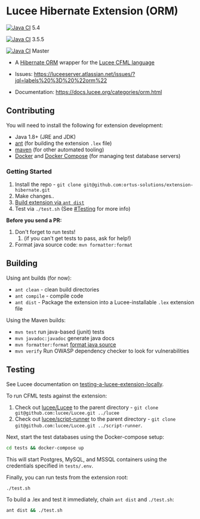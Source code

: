 # Lucee Hibernate Extension (ORM)

[![Java CI](https://github.com/ortus-solutions/extension-hibernate/actions/workflows/main.yml/badge.svg?branch=5.4)](https://github.com/ortus-solutions/extension-hibernate/actions/workflows/main.yml) 5.4

[![Java CI](https://github.com/ortus-solutions/extension-hibernate/actions/workflows/main.yml/badge.svg?branch=3.5.5)](https://github.com/ortus-solutions/extension-hibernate/actions/workflows/main.yml) 3.5.5

[![Java CI](https://github.com/ortus-solutions/extension-hibernate/actions/workflows/main.yml/badge.svg)](https://github.com/ortus-solutions/extension-hibernate/actions/workflows/main.yml) Master

* A [Hibernate ORM](https://hibernate.org/orm/) wrapper for the [Lucee CFML language](https://www.lucee.org/)

* Issues: https://luceeserver.atlassian.net/issues/?jql=labels%20%3D%20%22orm%22
* Documentation: https://docs.lucee.org/categories/orm.html

## Contributing

You will need to install the following for extension development:

* Java 1.8+ (JRE and JDK)
* [ant](https://www.osradar.com/install-apache-ant-ubuntu-20-04/) (for building the extension `.lex` file)
* [maven](https://linuxize.com/post/how-to-install-apache-maven-on-ubuntu-20-04/) (for other automated tooling)
* [Docker](https://docs.docker.com/engine/install/) and [Docker Compose](https://docs.docker.com/compose/install/) (for managing test database servers)

### Getting Started

1. Install the repo - `git clone git@github.com:ortus-solutions/extension-hibernate.git`
2. Make changes..
3. [Build extension via `ant dist`](#building)
4. Test via `./test.sh` (See [#Testing](#testing) for more info)

**Before you send a PR:**

1. Don't forget to run tests!
   1. (if you can't get tests to pass, ask for help!)
2. Format java source code: `mvn formatter:format`

## Building

Using ant builds (for now):

* `ant clean` - clean build directories
* `ant compile` - compile code
* `ant dist` - Package the extension into a Lucee-installable `.lex` extension file

Using the Maven builds:

* `mvn test` run java-based (junit) tests
* `mvn javadoc:javadoc` generate java docs
* `mvn formatter:format` [format java source](https://code.revelc.net/formatter-maven-plugin/usage.html)
* `mvn verify` Run OWASP dependency checker to look for vulnerabilities

## Testing

See Lucee documentation on [testing-a-lucee-extension-locally](https://docs.lucee.org/guides/working-with-source/building-and-testing-extensions.html#testing-a-lucee-extension-locally).

To run CFML tests against the extension:

1. Check out [lucee/Lucee](https://github.com/lucee/lucee) to the parent directory - `git clone git@github.com:lucee/Lucee.git ../lucee`
2. Check out [lucee/script-runner](https://github.com/lucee/script-runner) to the parent directory - `git clone git@github.com:lucee/Lucee.git ../script-runner`.

Next, start the test databases using the Docker-compose setup:

```bash
cd tests && docker-compose up
```

This will start Postgres, MySQL, and MSSQL containers using the credentials specified in `tests/.env`.

Finally, you can run tests from the extension root:

```bash
./test.sh
```

To build a .lex and test it immediately, chain `ant dist` and `./test.sh`:

```bash
ant dist && ./test.sh
```
